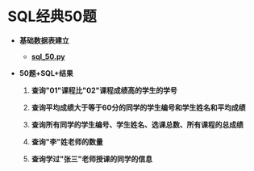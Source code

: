 # SQL经典50题

* **基础数据表建立**

   + [**sql_50.py**](https://github.com/Anfany/Python3-Practice/blob/master/sqlite/sql_50.py)

* **50题+SQL+结果**

   1. **查询"01"课程比"02"课程成绩高的学生的学号**
   
   
   2. **查询平均成绩大于等于60分的同学的学生编号和学生姓名和平均成绩**
   
   
   3. **查询所有同学的学生编号、学生姓名、选课总数、所有课程的总成绩**
   
   
   4. **查询"李"姓老师的数量**
   
   
   5. **查询学过"张三"老师授课的同学的信息**
